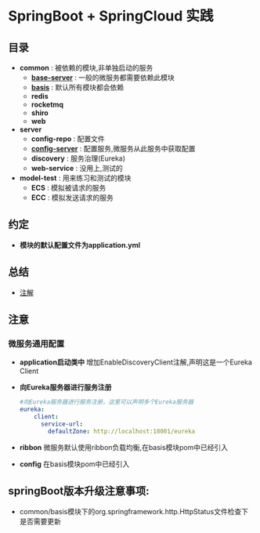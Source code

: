 # SpringBoot + SpringCloud 实践

## 目录

- **common** : 被依赖的模块,非单独启动的服务
    - **[base-server](common/base-server/README.md)**   : 一般的微服务都需要依赖此模块
    - **[basis](common/basis/README.md)**   : 默认所有模块都会依赖
    - **redis**
    - **rocketmq**
    - **shiro**
    - **web**
- **server**
    - **config-repo** : 配置文件
    - **[config-server](server/config-server/README.md)** : 配置服务,微服务从此服务中获取配置
    - **discovery** : 服务治理(Eureka) 
    - **web-service** : 没用上,测试的
- **model-test** : 用来练习和测试的模块
    - **ECS** : 模拟被请求的服务
    - **ECC** : 模拟发送请求的服务

## 约定
- **模块的默认配置文件为application.yml** 

## 总结
- [注解](Annotation.md)

## 注意

### 微服务通用配置
- **application启动类中** 增加EnableDiscoveryClient注解,声明这是一个Eureka Client
- **向Eureka服务器进行服务注册**
    ```yaml
    #向Eureka服务器进行服务注册，这里可以声明多个Eureka服务器
    eureka:
        client:
          service-url:
            defaultZone: http://localhost:18001/eureka
    ```
  
- **ribbon**  微服务默认使用ribbon负载均衡,在basis模块pom中已经引入
- **config**  在basis模块pom中已经引入

## springBoot版本升级注意事项:
- common/basis模块下的org.springframework.http.HttpStatus文件检查下是否需要更新